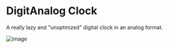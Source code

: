 # DigitAnalog Clock

A really lazy and "unoptmized" digital clock in an analog format.

![image](https://github.com/user-attachments/assets/b8f4389c-6908-4f32-bb4d-1db3d51d0d0c)
